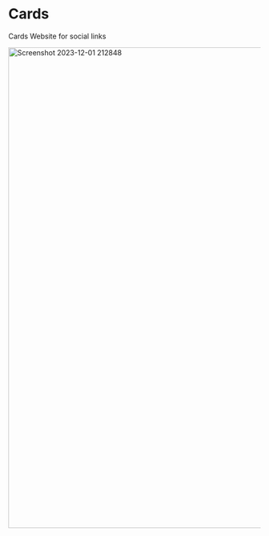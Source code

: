 # Cards

Cards Website for social links

<img width="960" alt="Screenshot 2023-12-01 212848" src="https://github.com/PrathamChoudharyy/Cards/assets/114939653/fc7b8902-3257-44c9-9953-c13cb1da63a6">
